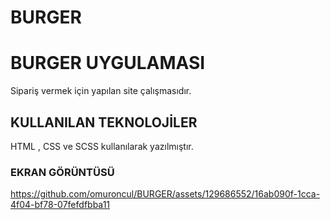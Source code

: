 # BURGER

<h1> BURGER UYGULAMASI </h1>

Sipariş vermek için yapılan site çalışmasıdır.

<h2> KULLANILAN TEKNOLOJİLER </h2>

HTML , CSS ve SCSS kullanılarak yazılmıştır.

<h3> EKRAN GÖRÜNTÜSÜ </h3>


https://github.com/omuroncul/BURGER/assets/129686552/16ab090f-1cca-4f04-bf78-07fefdfbba11
